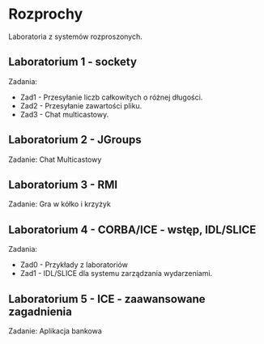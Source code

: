 # Rozprochy

Laboratoria z systemów rozproszonych.

## Laboratorium 1 - sockety

Zadania:

* Zad1 - Przesyłanie liczb całkowitych o różnej długości.
* Zad2 - Przesyłanie zawartości pliku.
* Zad3 - Chat multicastowy.

## Laboratorium 2 - JGroups

Zadanie: Chat Multicastowy 

## Laboratorium 3 - RMI

Zadanie: Gra w kółko i krzyżyk

## Laboratorium 4 - CORBA/ICE - wstęp, IDL/SLICE

Zadania:
* Zad0 - Przykłady z laboratoriów
* Zad1 - IDL/SLICE dla systemu zarządzania wydarzeniami.

## Laboratorium 5 - ICE - zaawansowane zagadnienia

Zadanie: Aplikacja bankowa

